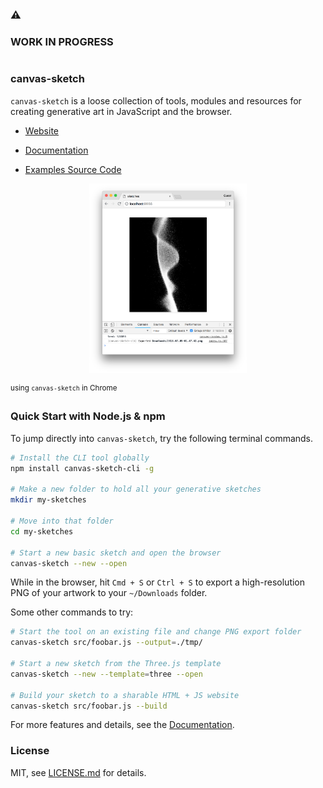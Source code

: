 #

### :warning:
### WORK IN PROGRESS

#

### canvas-sketch

`canvas-sketch` is a loose collection of tools, modules and resources for creating generative art in JavaScript and the browser.

- [Website](https://competent-beaver-2ad4cc.netlify.com/)

- [Documentation](./docs/README.md)

- [Examples Source Code](./examples/)


<center>
<img src="docs/assets/images/canvas-sketch-cli.png" width="50%" /> </center>

<sup>using `canvas-sketch` in Chrome</sup>

### Quick Start with Node.js & npm

To jump directly into `canvas-sketch`, try the following terminal commands.

```sh
# Install the CLI tool globally
npm install canvas-sketch-cli -g

# Make a new folder to hold all your generative sketches
mkdir my-sketches

# Move into that folder
cd my-sketches

# Start a new basic sketch and open the browser
canvas-sketch --new --open
```

While in the browser, hit `Cmd + S` or `Ctrl + S` to export a high-resolution PNG of your artwork to your `~/Downloads` folder.

Some other commands to try:

```sh
# Start the tool on an existing file and change PNG export folder
canvas-sketch src/foobar.js --output=./tmp/

# Start a new sketch from the Three.js template
canvas-sketch --new --template=three --open

# Build your sketch to a sharable HTML + JS website
canvas-sketch src/foobar.js --build
```

For more features and details, see the [Documentation](./docs/README.md).

### License

MIT, see [LICENSE.md](http://github.com/mattdesl/canvas-sketch/blob/master/LICENSE.md) for details.
